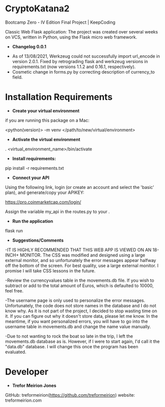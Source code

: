 # CryptoKatana2

Bootcamp Zero - IV Edition Final Project | KeepCoding

Classic Web Flask application: The project was created over several weeks on VCS, written in Python, using the Flask micro web framework.

* **Changelog 0.0.1**

- As of 13/08/2021, Werkzeug could not successfully import url_encode in version 2.0.1. Fixed by retrograding flask and werkzeug versions in requirements.txt (now versions 1.1.2 and 0.16.1, respectively).
- Cosmetic change in forms.py by correcting description of currency_to field.

# Installation Requirements

* **Create your virtual environment**

if you are running this package on a Mac:

<python(version)> -m venv </path/to/new/virtual/environment>

* **Activate the virtual environment**

. <virtual_environment_name>/bin/activate

* **Install requirements:**

pip install -r requirements.txt

* **Connect your API**

Using the following link, login (or create an account and select the 'basic' plan), and generate/copy your APIKEY:

https://pro.coinmarketcap.com/login/

Assign the variable my_api in the routes.py to your <APIKEY>.

* **Run the application** 

flask run

* **Suggestions/Comments**

-IT IS HIGHLY RECOMMENDED THAT THIS WEB APP IS VIEWED ON AN 18-INCH+ MONITOR. The CSS was modified and designed using a large external monitor, and so unfortunately the error messages appear halfway off the bottom of the screen. For best quality, use a large external monitor. I promise I will take CSS lessons in the future.

-Review the currencyvalues table in the movements.db file. If you wish to subtract or add to the total amount of Euros, which is defaulted to 10000, feel free.

-The username page is only used to personalize the error messages. Unfortunately, the code does not store names in the database and I do not know why. As it is not part of the project, I decided to stop wasting time on it. If you can figure out why it doesn't store data, please let me know. In the meantime, if you want personalized errors, you will have to go into the username table in movements.db and change the name value manually.

-Due to not wanting to rock the boat so late in the trip, I left the movements.db database as is. However, if I were to start again, I'd call it the "data.db" database. I will change this once the program has been evaluated.

# Developer

* **Trefor Meirion Jones**

GitHub: treformeirion(https://github.com/treformeirion)
website: treformeirion.com
